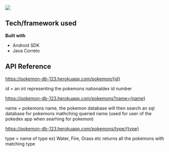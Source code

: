 ![](https://storage.googleapis.com/staging.pokemondatabase-86124.appspot.com/github%20images/pokedex.png?raw=true)

## Tech/framework used
<b>Built with</b>
- Android SDK
- Java Correto

## API Reference
https://pokemon-db-123.herokuapp.com/pokemon/{id}

id = an int representing the pokemons nationaldex id number

https://pokemon-db-123.herokuapp.com/pokemons?name={name}

name = pokemons name, the pokemon database will then search an sql database for pokemons mathching queried name 
(used for user of the pokedex app when searhing for pokemon)

https://pokemon-db-123.herokuapp.com/pokemons/type/{type}

type = name of type ex) Water, Fire, Grass etc 
returns all the pokemons with matching type 



